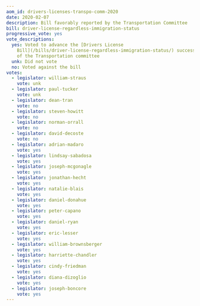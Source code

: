 ```yaml
---
aom_id: drivers-licenses-transpo-comm-2020
date: 2020-02-07
description: Bill favorably reported by the Transportation Committee
bill: driver-license-regardless-immigration-status
progressive_vote: yes
vote_descriptions:
  yes: Voted to advance the [Drivers License
    Bill](/bills/driver-license-regardless-immigration-status/) successfully out
    of the Transportation committee
  unk: Did not vote
  no: Voted against the bill
votes:
  - legislator: william-straus
    vote: unk
  - legislator: paul-tucker
    vote: unk
  - legislator: dean-tran
    vote: no
  - legislator: steven-howitt
    vote: no
  - legislator: norman-orrall
    vote: no
  - legislator: david-decoste
    vote: no
  - legislator: adrian-madaro
    vote: yes
  - legislator: lindsay-sabadosa
    vote: yes
  - legislator: joseph-mcgonagle
    vote: yes
  - legislator: jonathan-hecht
    vote: yes
  - legislator: natalie-blais
    vote: yes
  - legislator: daniel-donahue
    vote: yes
  - legislator: peter-capano
    vote: yes
  - legislator: daniel-ryan
    vote: yes
  - legislator: eric-lesser
    vote: yes
  - legislator: william-brownsberger
    vote: yes
  - legislator: harriette-chandler
    vote: yes
  - legislator: cindy-friedman
    vote: yes
  - legislator: diana-dizoglio
    vote: yes
  - legislator: joseph-boncore
    vote: yes
---
```

